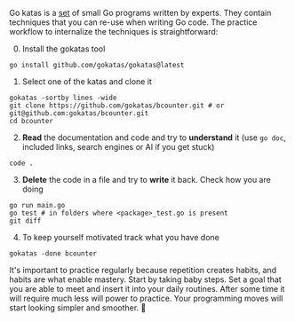 Go katas is a [set](https://github.com/orgs/gokatas/repositories) of small Go programs written by experts. They contain techniques that you can re-use when writing Go code. The practice workflow to internalize the techniques is straightforward:

0. Install the gokatas tool

```
go install github.com/gokatas/gokatas@latest
```

1. Select one of the katas and clone it

```
gokatas -sortby lines -wide
git clone https://github.com/gokatas/bcounter.git # or git@github.com:gokatas/bcounter.git
cd bcounter
```

2. **Read** the documentation and code and try to **understand** it (use `go doc`, included links, search engines or AI if you get stuck)

```
code .
```

3. **Delete** the code in a file and try to **write** it back. Check how you are doing

```
go run main.go
go test # in folders where <package>_test.go is present
git diff
```

4. To keep yourself motivated track what you have done

```
gokatas -done bcounter
```

It's important to practice regularly because repetition creates habits, and habits are what enable mastery. Start by taking baby steps. Set a goal that you are able to meet and insert it into your daily routines. After some time it will require much less will power to practice. Your programming moves will start looking simpler and smoother. 🥋
